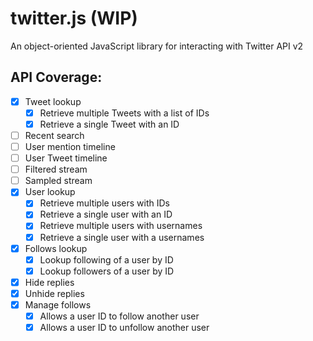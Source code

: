 # twitter.js (WIP)

An object-oriented JavaScript library for interacting with Twitter API v2

## API Coverage:

- [X] Tweet lookup
	- [X] Retrieve multiple Tweets with a list of IDs
	- [X] Retrieve a single Tweet with an ID
- [ ] Recent search
- [ ] User mention timeline
- [ ] User Tweet timeline
- [ ] Filtered stream
- [ ] Sampled stream
- [X] User lookup
	- [X] Retrieve multiple users with IDs
	- [X] Retrieve a single user with an ID
	- [X] Retrieve multiple users with usernames
	- [X] Retrieve a single user with a usernames
- [X] Follows lookup
	- [X] Lookup following of a user by ID
	- [X] Lookup followers of a user by ID
- [X] Hide replies
- [X] Unhide replies
- [X] Manage follows
  - [X] Allows a user ID to follow another user
  - [X] Allows a user ID to unfollow another user